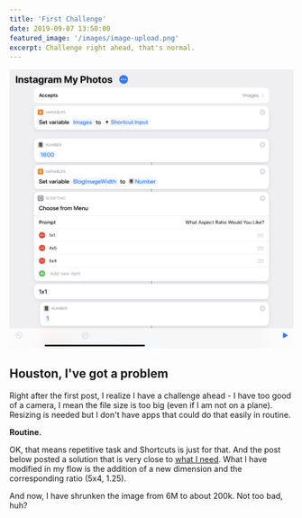 ```yaml
---
title: 'First Challenge'
date: 2019-09-07 13:50:00
featured_image: '/images/image-upload.png'
excerpt: Challenge right ahead, that's normal.
---
```


![](/images/shortcut-to-the-rescue.png)

## Houston, I've got a problem

Right after the first post, I realize I have a challenge ahead - I have too good of a camera, I mean the file size is too big (even if I am not on a plane). Resizing is needed but I don't have apps that could do that easily in routine.

**Routine.**

OK, that means repetitive task and Shortcuts is just for that. And the post below posted a solution that is very close to [what I need][1]. What I have modified in my flow is the addition of a new dimension and the corresponding ratio (5x4, 1.25). 

And now, I have shrunken the image from 6M to about 200k. Not too bad, huh?

[1]:	https://www.reddit.com/r/shortcuts/comments/9ylhpc/shortcut_to_resize_photo_for_instagram_from_photo/

[image-1]:	/images/shortcut-to-the-rescue.png
